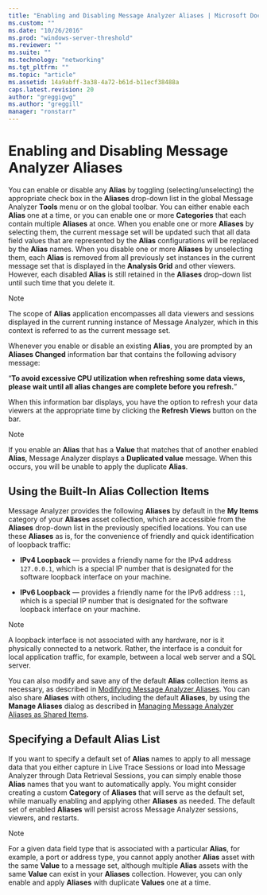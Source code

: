 ```yaml
---
title: "Enabling and Disabling Message Analyzer Aliases | Microsoft Docs"
ms.custom: ""
ms.date: "10/26/2016"
ms.prod: "windows-server-threshold"
ms.reviewer: ""
ms.suite: ""
ms.technology: "networking"
ms.tgt_pltfrm: ""
ms.topic: "article"
ms.assetid: 14a9abff-3a38-4a72-b61d-b11ecf38488a
caps.latest.revision: 20
author: "greggigwg"
ms.author: "greggill"
manager: "ronstarr"
---
```


# Enabling and Disabling Message Analyzer Aliases

You can enable or disable any **Alias** by toggling (selecting/unselecting) the appropriate check box in the **Aliases** drop-down list in the global Message Analyzer **Tools** menu or on the global toolbar. You can either enable each **Alias** one at a time, or you can enable one or more **Categories** that each contain multiple **Aliases** at once. When you enable one or more **Aliases** by selecting them, the current message set will be updated such that all data field values that are represented by the **Alias** configurations will be replaced by the **Alias** names. When you disable one or more **Aliases** by unselecting them, each **Alias** is removed from all previously set instances in the current message set that is displayed in the **Analysis Grid** and other viewers. However, each disabled **Alias** is still retained in the **Aliases** drop-down list until such time that you delete it.  
  
> [!NOTE]
>  The scope of **Alias** application encompasses all data viewers and sessions displayed in the current running instance of Message Analyzer, which in this context is referred to as the current message set.  
  
 Whenever you enable or disable an existing **Alias**, you are prompted by an **Aliases Changed** information bar that contains the following advisory message:  
  
 “**To avoid excessive CPU utilization when refreshing some data views, please wait until all alias changes are complete before you refresh.**”  
  
 When this information bar displays, you have the option to refresh your data viewers at the appropriate time by clicking the **Refresh Views** button on the bar.  
  
> [!NOTE]
>  If you enable an **Alias** that has a **Value** that matches that of another enabled **Alias**, Message Analyzer displays a **Duplicated value** message. When this occurs, you will be unable to apply the duplicate **Alias**.  
  
## Using the Built-In Alias Collection Items  

 Message Analyzer provides the following **Aliases** by default in the **My Items** category of your **Aliases** asset collection, which are accessible from the **Aliases** drop-down list in the previously specified locations. You can use these **Aliases** as is, for the convenience of friendly and quick identification of loopback traffic:  
  
-   **IPv4 Loopback** — provides a friendly name for the IPv4 address `127.0.0.1`, which is a special IP number that is designated for the software loopback interface on your machine.  
  
-   **IPv6 Loopback** — provides a friendly name for the IPv6 address `::1`, which is a special IP number that is designated for the software loopback interface on your machine.  
  
 > [!NOTE]
 >  A loopback interface is not associated with any hardware, nor is it physically connected to a network. Rather, the interface is a conduit for local application traffic, for example, between a local web server and a SQL server.  
  
 You can also modify and save any of the default **Alias** collection items as necessary, as described in [Modifying Message Analyzer Aliases](modifying-message-analyzer-aliases.md).  You can also share **Aliases** with others, including the default **Aliases**, by using the **Manage Aliases** dialog as described in [Managing Message Analyzer Aliases as Shared Items](managing-message-analyzer-aliases-as-shared-items.md).  
  
## Specifying a Default Alias List  

 If you want to specify a default set of **Alias** names to apply to all message data that you either capture in Live Trace Sessions or load into Message Analyzer through Data Retrieval Sessions, you can simply enable those **Alias** names that you want to automatically apply. You might consider creating a custom **Category** of **Aliases** that will serve as the default set, while manually enabling and applying other **Aliases** as needed. The default set of enabled **Aliases** will persist across Message Analyzer sessions, viewers, and restarts.  
  
> [!NOTE]
>  For a given data field type that is associated with a particular **Alias**, for example, a port or address type, you cannot apply another **Alias** asset with the same **Value** to a message set, although multiple **Alias** assets with the same **Value** can exist in your **Aliases** collection. However, you can only enable and apply **Aliases** with duplicate **Values** one at a time.